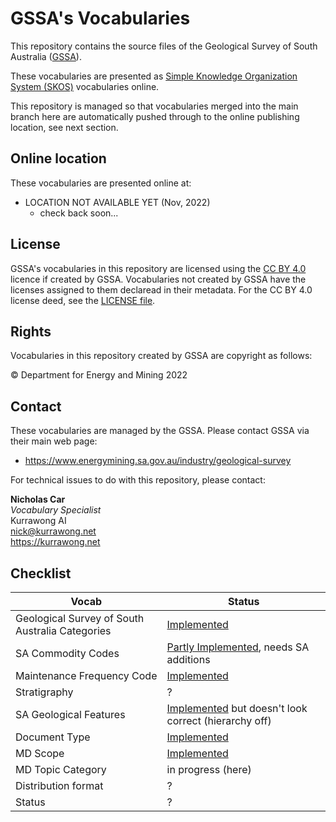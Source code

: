 # GSSA's Vocabularies

This repository contains the source files of the Geological Survey of South Australia ([GSSA](https://www.energymining.sa.gov.au/industry/geological-survey)). 

These vocabularies are presented as [Simple Knowledge Organization System (SKOS)](https://www.w3.org/TR/skos-reference/) vocabularies online. 

This repository is managed so that vocabularies merged into the main branch here are automatically pushed through to the online publishing location, see next section.

## Online location

These vocabularies are presented online at:

* LOCATION NOT AVAILABLE YET (Nov, 2022)
    * check back soon...

## License  
GSSA's vocabularies in this repository are licensed using the [CC BY 4.0](https://creativecommons.org/licenses/by/4.0/) licence if created by GSSA. Vocabularies not created by GSSA have the licenses assigned to them declaread in their metadata. For the CC BY 4.0 license deed, see the [LICENSE file](LICENSE).

## Rights

Vocabularies in this repository created by GSSA are copyright as follows:

&copy; Department for Energy and Mining 2022

## Contact

These vocabularies are managed by the GSSA. Please contact GSSA via their main web page:

* <https://www.energymining.sa.gov.au/industry/geological-survey>

For technical issues to do with this repository, please contact:

**Nicholas Car**  
_Vocabulary Specialist_  
Kurrawong AI  
<nick@kurrawong.net>  
<https://kurrawong.net>

## Checklist

**Vocab** | **Status**
--- | ---
Geological Survey of South Australia Categories | [Implemented](https://prezcli.azurewebsites.net/vocab/gssa-categories)
SA Commodity Codes | [Partly Implemented](https://prezcli.azurewebsites.net/vocab/commodity-codes), needs SA additions
Maintenance Frequency Code | [Implemented](https://prezcli.azurewebsites.net/vocab/MD_MaintenanceFrequencyCode)
Stratigraphy | ?
SA Geological Features | [Implemented](https://prezcli.azurewebsites.net/vocab/sa-geological-features) but doesn't look correct (hierarchy off)
Document Type | [Implemented](https://prezcli.azurewebsites.net/vocab/gssa-doc-types)
MD Scope | [Implemented](https://prezcli.azurewebsites.net/vocab/MD_ScopeCode)
MD Topic Category | in progress (here)
Distribution format | ?
Status | ?
